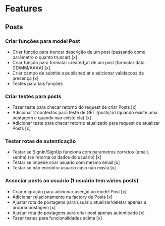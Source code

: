 # Features

## Posts
### Criar funções para model Post
- Criar função para truncar descrição de um post (passando como parâmetro o quanto truncar) [x]
- Criar função para formatar created_at de um post (formatar data DD/MM/AAAA) [x]
- Criar campo de subtitle e published at e adicionar validacoes de presença [x]
- Testes para tais funções

### Criar testes para posts
- Fazer teste para checar retorno do request de criar Posts [x]
- Adicionar 2 contextos para teste de GET /posts/:id (quando existe uma postagem e quando nao existe ela) [x]
- Adicionar teste para checar retorno atualizado para request de atualizar Posts [x]

### Testar rotas de autenticação
- Testar se SignIn/SignUp funciona com parametros corretos (email, senha)
(se retorna os dados do usuário) [x]
- Testar se impede criar usuario com mesmo email [x]
- Testar se não encontra usuario caso não exista [x]

### Associar posts ao usuário (1 usuário tem vários posts)
- Criar migração para adicionar user_id ao model Post [x]
- Adicionar relacionamento na factory de Posts [x]
- Ajustar rota de postagens para usuário atualizar/deletar apenas a própria postagem [x]
- Ajustar rota de postagens para criar post apenas autenticado [x]
- Fazer testes para funcionalidades acima [x]